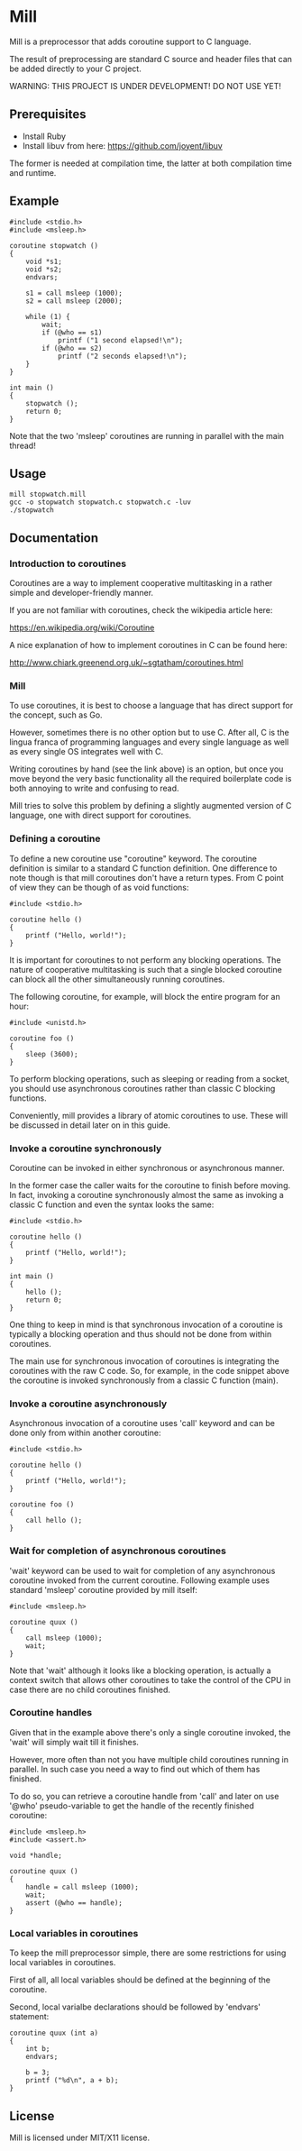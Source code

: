 Mill
====

Mill is a preprocessor that adds coroutine support to C language.

The result of preprocessing are standard C source and header files that can be
added directly to your C project.

WARNING: THIS PROJECT IS UNDER DEVELOPMENT! DO NOT USE YET!

## Prerequisites

* Install Ruby
* Install libuv from here: https://github.com/joyent/libuv

The former is needed at compilation time, the latter at both compilation time
and runtime.

## Example

```
#include <stdio.h>
#include <msleep.h>

coroutine stopwatch ()
{
    void *s1;
    void *s2;
    endvars;

    s1 = call msleep (1000);
    s2 = call msleep (2000);

    while (1) {
        wait;
        if (@who == s1)
            printf ("1 second elapsed!\n");
        if (@who == s2)
            printf ("2 seconds elapsed!\n");
    }
}

int main ()
{
    stopwatch ();
    return 0;
}
```

Note that the two 'msleep' coroutines are running in parallel with the main
thread!

## Usage

```
mill stopwatch.mill
gcc -o stopwatch stopwatch.c stopwatch.c -luv
./stopwatch
```

## Documentation

### Introduction to coroutines

Coroutines are a way to implement cooperative multitasking in a rather simple
and developer-friendly manner.

If you are not familiar with coroutines, check the wikipedia article here:

https://en.wikipedia.org/wiki/Coroutine

A nice explanation of how to implement coroutines in C can be found here:

http://www.chiark.greenend.org.uk/~sgtatham/coroutines.html

### Mill

To use coroutines, it is best to choose a language that has direct support for
the concept, such as Go.

However, sometimes there is no other option but to use C. After all, C is
the lingua franca of programming languages and every single language as well
as every single OS integrates well with C.

Writing coroutines by hand (see the link above) is an option, but once you move
beyond the very basic functionality all the required boilerplate code is both
annoying to write and confusing to read.

Mill tries to solve this problem by defining a slightly augmented version of
C language, one with direct support for coroutines.

### Defining a coroutine

To define a new coroutine use "coroutine" keyword. The coroutine definition
is similar to a standard C function definition. One difference to note though
is that mill coroutines don't have a return types. From C point of view they
can be though of as void functions:

```
#include <stdio.h>

coroutine hello ()
{
    printf ("Hello, world!");
}
```

It is important for coroutines to not perform any blocking operations.
The nature of cooperative multitasking is such that a single blocked coroutine
can block all the other simultaneously running coroutines.

The following coroutine, for example, will block the entire program for an hour:

```
#include <unistd.h>

coroutine foo ()
{
    sleep (3600);
}
```

To perform blocking operations, such as sleeping or reading from a socket, you
should use asynchronous coroutines rather than classic C blocking functions.

Conveniently, mill provides a library of atomic coroutines to use. These will
be discussed in detail later on in this guide.

### Invoke a coroutine synchronously

Coroutine can be invoked in either synchronous or asynchronous manner.

In the former case the caller waits for the coroutine to finish before moving.
In fact, invoking a coroutine synchronously almost the same as invoking
a classic C function and even the syntax looks the same:

```
#include <stdio.h>

coroutine hello ()
{
    printf ("Hello, world!");
}

int main ()
{
    hello ();
    return 0;
}
```

One thing to keep in mind is that synchronous invocation of a coroutine is
typically a blocking operation and thus should not be done from within
coroutines.

The main use for synchronous invocation of coroutines is integrating the
coroutines with the raw C code. So, for example, in the code snippet above
the coroutine is invoked synchronously from a classic C function (main).

### Invoke a coroutine asynchronously

Asynchronous invocation of a coroutine uses 'call' keyword and can be done only
from within another coroutine:

```
#include <stdio.h>

coroutine hello ()
{
    printf ("Hello, world!");
}

coroutine foo ()
{
    call hello ();
}
```

### Wait for completion of asynchronous coroutines

'wait' keyword can be used to wait for completion of any asynchronous coroutine
invoked from the current coroutine. Following example uses standard 'msleep'
coroutine provided by mill itself:

```
#include <msleep.h>

coroutine quux ()
{
    call msleep (1000);
    wait;
}
```

Note that 'wait' although it looks like a blocking operation, is actually a
context switch that allows other coroutines to take the control of the CPU
in case there are no child coroutines finished.

### Coroutine handles

Given that in the example above there's only a single coroutine invoked,
the 'wait' will simply wait till it finishes.

However, more often than not you have multiple child coroutines running in
parallel. In such case you need a way to find out which of them has finished.

To do so, you can retrieve a coroutine handle from 'call' and later on use
'@who' pseudo-variable to get the handle of the recently finished coroutine:

```
#include <msleep.h>
#include <assert.h>

void *handle;

coroutine quux ()
{
    handle = call msleep (1000);
    wait;
    assert (@who == handle);
}
```

### Local variables in coroutines

To keep the mill preprocessor simple, there are some restrictions for using
local variables in coroutines.

First of all, all local variables should be defined at the beginning of the
coroutine.

Second, local varialbe declarations should be followed by 'endvars' statement:

```
coroutine quux (int a)
{
    int b;
    endvars;

    b = 3;
    printf ("%d\n", a + b);
}
```

## License

Mill is licensed under MIT/X11 license.
